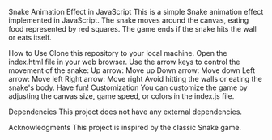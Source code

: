 Snake Animation Effect in JavaScript
This is a simple Snake animation effect implemented in JavaScript. The snake moves around the canvas, eating food represented by red squares. The game ends if the snake hits the wall or eats itself.

How to Use
Clone this repository to your local machine.
Open the index.html file in your web browser.
Use the arrow keys to control the movement of the snake:
Up arrow: Move up
Down arrow: Move down
Left arrow: Move left
Right arrow: Move right
Avoid hitting the walls or eating the snake's body.
Have fun!
Customization
You can customize the game by adjusting the canvas size, game speed, or colors in the index.js file.

Dependencies
This project does not have any external dependencies.

Acknowledgments
This project is inspired by the classic Snake game.